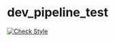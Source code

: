 # dev_pipeline_test

[![Check Style](https://github.com/ChaDe1922/dev_pipeline_test/actions/workflows/checkStyle.yaml/badge.svg)](https://github.com/ChaDe1922/dev_pipeline_test/actions/workflows/checkStyle.yaml)
